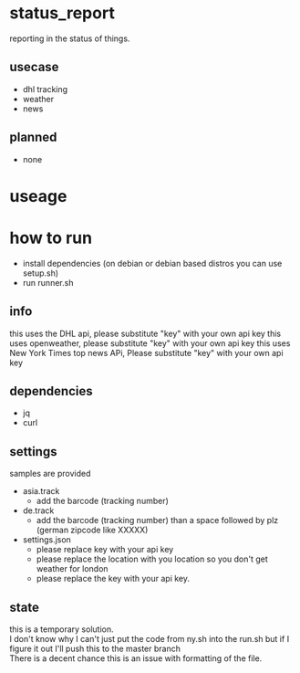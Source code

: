 # status_report
reporting in the status of things. 

## usecase
- dhl tracking
- weather
- news

## planned
- none

# useage

# how to run
- install dependencies (on debian or debian based distros you can use setup.sh)
- run runner.sh

## info
this uses the DHL api, please substitute "key" with your own api key
this uses openweather, please substitute "key" with your own api key
this uses New York Times top news APi, Please substitute "key" with your own api key

## dependencies
- jq
- curl

## settings
samples are provided
- asia.track
  - add the barcode (tracking number)
- de.track
  - add the barcode (tracking number) than a space followed by plz (german zipcode like XXXXX)
- settings.json
  - please replace key with your api key
  - please replace the location with you location so you don't get weather for london
  - please replace the key with your api key. 

## state
this is a temporary solution.  
I don't know why I can't just put the code from ny.sh into the run.sh but if I figure it out I'll push this to the master branch  
There is a decent chance this is an issue with formatting of the file.
